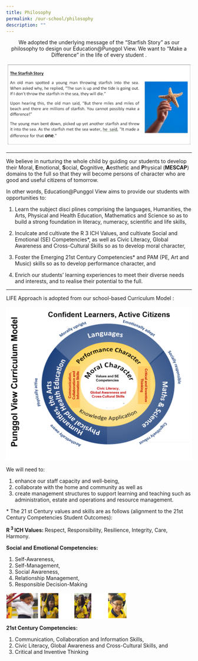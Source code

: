 ```yaml
---
title: Philosophy
permalink: /our-school/philosophy
description: ""
---
```

<html>
<body>

<p style="text-align:center;">We adopted the underlying message of the “Starfish Story” as our philosophy to design our Education@Punggol View. We want to “Make a Difference” in the life of every student .</p>
	
</body>
</html>

![the starfish story](/images/starfish.png)

---

We believe in nurturing the whole child by guiding our students to develop their Moral, **E**motional, **S**ocial, **C**ognitive, **A**esthetic and **P**hysical (**MESCAP**) domains to the full so that they will become persons of character who are good and useful citizens of tomorrow.

In other words, Education@Punggol View aims to provide our students with opportunities to:

1. Learn the subject disci plines comprising the languages, Humanities, the Arts, Physical and Health Education, Mathematics and Science so as to build a strong foundation in literacy, numeracy, scientific and life skills,

2. Inculcate and cultivate the R 3 ICH Values, and cultivate Social and Emotional (SE) Competencies*, as well as Civic Literacy,  Global Awareness  and Cross-Cultural Skills so as to develop moral character,

3. Foster the Emerging 21st Century Competencies* and PAM (PE, Art and Music) skills so as to develop performance character, and

4. Enrich our students’ learning experiences to meet their diverse needs and interests, and to realise their potential to the full. 

--- 

LIFE Approach is adopted from our school-based Curriculum Model :

![curriculum model](/images/curriculum_model2.png)

We will need to:

1.  enhance our staff capacity and well-being,
2.  collaborate with the home and community as well as
3.  create management structures to support learning and teaching such as administration, estate and operations and resource management.

\* The 21 st Century values and skills are as follows (alignment to the 21st Century Competencies Student Outcomes): 

<p><strong>R<sup> 3 </sup>ICH Values: </strong>Respect, Responsibility, Resilience, Integrity, Care, Harmony.</p>


**Social and Emotional Competencies:**  

1.  Self-Awareness,
2.  Self-Management,
3.  Social Awareness,
4.  Relationship Management,
5.  Responsible Decision-Making

<img src="/images/social%20and%20emotional%20competencies.png"  
style="width:65%">

**21st Century Competencies:**

1.  Communication, Collaboration and Information Skills,
2.  Civic Literacy, Global Awareness and Cross-Cultural Skills, and
3.  Critical and Inventive Thinking